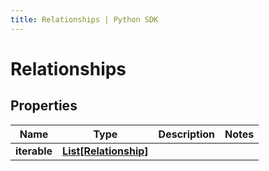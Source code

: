 ```yaml
---
title: Relationships | Python SDK
---
```


# Relationships


## Properties

Name | Type | Description | Notes
------------ | ------------- | ------------- | -------------
**iterable** | [**List[Relationship]**](Relationship) |  | 


